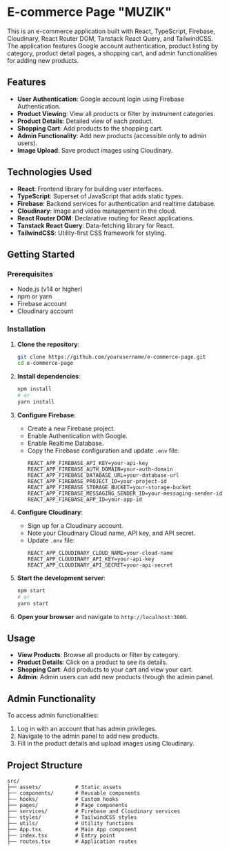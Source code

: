 # E-commerce Page "MUZIK"

This is an e-commerce application built with React, TypeScript, Firebase, Cloudinary, React Router DOM, Tanstack React Query, and TailwindCSS. The application features Google account authentication, product listing by category, product detail pages, a shopping cart, and admin functionalities for adding new products.


## Features

- **User Authentication**: Google account login using Firebase Authentication.
- **Product Viewing**: View all products or filter by instrument categories.
- **Product Details**: Detailed view of each product.
- **Shopping Cart**: Add products to the shopping cart.
- **Admin Functionality**: Add new products (accessible only to admin users).
- **Image Upload**: Save product images using Cloudinary.

## Technologies Used

- **React**: Frontend library for building user interfaces.
- **TypeScript**: Superset of JavaScript that adds static types.
- **Firebase**: Backend services for authentication and realtime database.
- **Cloudinary**: Image and video management in the cloud.
- **React Router DOM**: Declarative routing for React applications.
- **Tanstack React Query**: Data-fetching library for React.
- **TailwindCSS**: Utility-first CSS framework for styling.

## Getting Started

### Prerequisites

- Node.js (v14 or higher)
- npm or yarn
- Firebase account
- Cloudinary account

### Installation

1. **Clone the repository**:
    ```bash
    git clone https://github.com/yourusername/e-commerce-page.git
    cd e-commerce-page
    ```

2. **Install dependencies**:
    ```bash
    npm install
    # or
    yarn install
    ```

3. **Configure Firebase**:
    - Create a new Firebase project.
    - Enable Authentication with Google.
    - Enable Realtime Database.
    - Copy the Firebase configuration and update `.env` file:
      ```env
      REACT_APP_FIREBASE_API_KEY=your-api-key
      REACT_APP_FIREBASE_AUTH_DOMAIN=your-auth-domain
      REACT_APP_FIREBASE_DATABASE_URL=your-database-url
      REACT_APP_FIREBASE_PROJECT_ID=your-project-id
      REACT_APP_FIREBASE_STORAGE_BUCKET=your-storage-bucket
      REACT_APP_FIREBASE_MESSAGING_SENDER_ID=your-messaging-sender-id
      REACT_APP_FIREBASE_APP_ID=your-app-id
      ```

4. **Configure Cloudinary**:
    - Sign up for a Cloudinary account.
    - Note your Cloudinary Cloud name, API key, and API secret.
    - Update `.env` file:
      ```env
      REACT_APP_CLOUDINARY_CLOUD_NAME=your-cloud-name
      REACT_APP_CLOUDINARY_API_KEY=your-api-key
      REACT_APP_CLOUDINARY_API_SECRET=your-api-secret
      ```

5. **Start the development server**:
    ```bash
    npm start
    # or
    yarn start
    ```

6. **Open your browser** and navigate to `http://localhost:3000`.

## Usage

- **View Products**: Browse all products or filter by category.
- **Product Details**: Click on a product to see its details.
- **Shopping Cart**: Add products to your cart and view your cart.
- **Admin**: Admin users can add new products through the admin panel.

## Admin Functionality

To access admin functionalities:

1. Log in with an account that has admin privileges.
2. Navigate to the admin panel to add new products.
3. Fill in the product details and upload images using Cloudinary.

## Project Structure

```plaintext
src/
├── assets/           # Static assets
├── components/       # Reusable components
├── hooks/            # Custom hooks
├── pages/            # Page components
├── services/         # Firebase and Cloudinary services
├── styles/           # TailwindCSS styles
├── utils/            # Utility functions
├── App.tsx           # Main App component
├── index.tsx         # Entry point
├── routes.tsx        # Application routes
